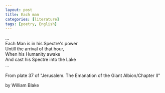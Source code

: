 ```yaml
---
layout: post
title: Each man
categories: [literature]
tags: [poetry, English]
---
```


...<br>
Each Man is in his Spectre's power<br>
Untill the arrival of that hour,<br>
When his Humanity awake<br>
And cast his Spectre into the Lake<br>
...
<br>
<br>
From plate 37 of "Jerusalem. The Emanation of the Giant Albion/Chapter II"<br>

by William Blake
